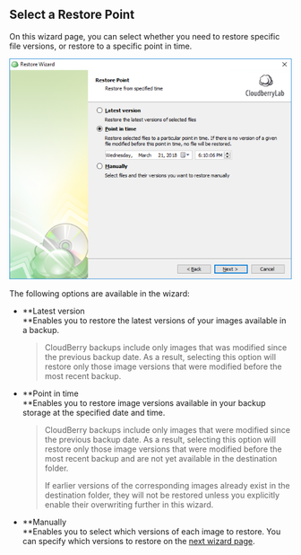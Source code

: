 ## Select a Restore Point

On this wizard page, you can select whether you need to restore specific file versions, or restore to a specific point in time.

![](/assets/image-based-select-file-versions-to-restore.png)

The following options are available in the wizard:

* **Latest version              
  **Enables you to restore the latest versions of your images available in a backup.

  > CloudBerry backups include only images that was modified since the previous backup date. As a result, selecting this option will restore only those image versions that were modified before the most recent backup.

* **Point in time              
  **Enables you to restore image versions available in your backup storage at the specified date and time.

  > CloudBerry backups include only images that were modified since the previous backup date. As a result, selecting this option will restore only those image versions that were modified before the most recent backup and are not yet available in the destination folder.
  >
  > If earlier versions of the corresponding images already exist in the destination folder, they will not be restored unless you explicitly enable their overwriting further in this wizard.

* **Manually              
  **Enables you to select which versions of each image to restore. You can specify which versions to restore on the [next wizard page](/chapter1/step-3-choose-data-to-restore/35-restore-system-state-data/362-select-an-intermediate-storage.md).



